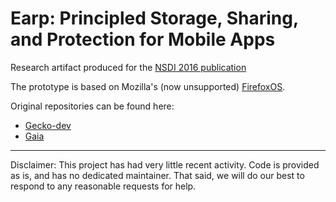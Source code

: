 Earp: Principled Storage, Sharing, and Protection for Mobile Apps
======
Research artifact produced for the
[NSDI 2016 publication](https://www.cs.utexas.edu/~witchel/pubs/xu16nsdi-earp.pdf)

The prototype is based on Mozilla's (now unsupported)
[FirefoxOS](https://developer.mozilla.org/en-US/docs/Archive/B2G_OS/Introduction).

Original repositories can be found here:
  * [Gecko-dev](https://github.com/mozilla/gecko-dev)
  * [Gaia](https://github.com/mozilla/gaia)

---
Disclaimer: This project has had very little recent activity. Code is provided
as is, and has no dedicated maintainer. That said, we will do our best to
respond to any reasonable requests for help.
